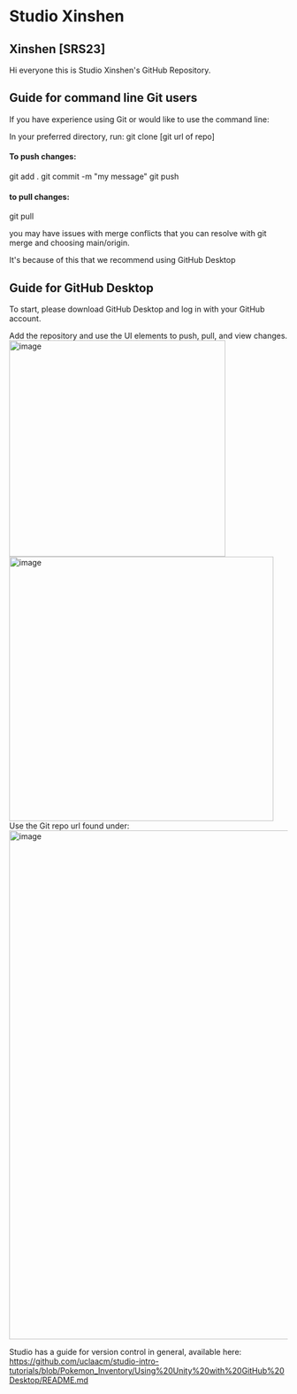 # Studio Xinshen

##  Xinshen [SRS23]


Hi everyone this is Studio Xinshen's GitHub Repository.

## Guide for command line Git users

If you have experience using Git or would like to use the command line:

In your preferred directory, run:
git clone [git url of repo]

#### To push changes:

git add .
git commit -m "my message"
git push

#### to pull changes:

git pull

you may have issues with merge conflicts that you can resolve with git merge and choosing main/origin.

It's because of this that we recommend using GitHub Desktop


## Guide for GitHub Desktop

To start, please download GitHub Desktop and log in with your GitHub account.

Add the repository and use the UI elements to push, pull, and view changes.
<img width="391" alt="image" src="https://user-images.githubusercontent.com/43794047/214461290-08efb280-4fb1-4e17-95fb-32cc42748c2d.png">
<img width="478" alt="image" src="https://user-images.githubusercontent.com/43794047/214461322-bcb2e823-8732-419e-a9ca-8caefc709cb4.png">
Use the Git repo url found under:
<img width="920" alt="image" src="https://user-images.githubusercontent.com/43794047/214461419-cb9aad4c-ce6d-45ca-9e69-d12a209492da.png">


Studio has a guide for version control in general, available here:
https://github.com/uclaacm/studio-intro-tutorials/blob/Pokemon_Inventory/Using%20Unity%20with%20GitHub%20Desktop/README.md

